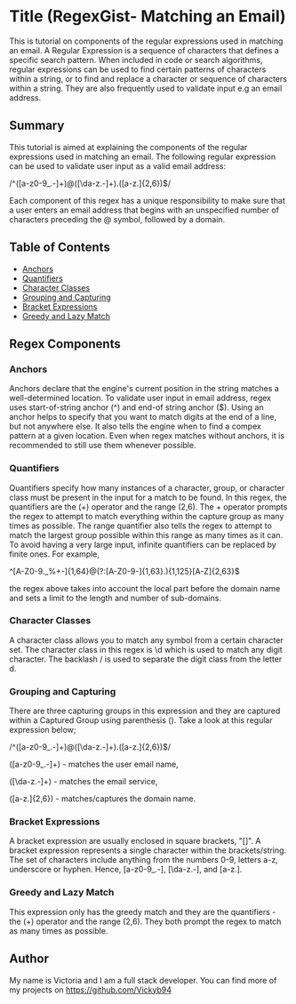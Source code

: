 # Title (RegexGist- Matching an Email)

This is tutorial on components of the regular expressions used in matching an email. A Regular Expression is a sequence of characters that defines a specific search pattern. When included in code or search algorithms, regular expressions can be used to find certain patterns of characters within a string, or to find and replace a character or sequence of characters within a string. They are also frequently used to validate input e.g an email address.


## Summary

This tutorial is aimed at explaining the components of the regular expressions used in matching an email.
The following regular expression can be used to validate user input as a valid email address:

/^([a-z0-9_\.-]+)@([\da-z\.-]+)\.([a-z\.]{2,6})$/

Each component of this regex has a unique responsibility to make sure that a user enters an email address that begins with an unspecified number of characters preceding the @ symbol, followed by a domain.

## Table of Contents

- [Anchors](#anchors)
- [Quantifiers](#quantifiers)
- [Character Classes](#character-classes)
- [Grouping and Capturing](#grouping-and-capturing)
- [Bracket Expressions](#bracket-expressions)
- [Greedy and Lazy Match](#greedy-and-lazy-match)

## Regex Components

### Anchors
 Anchors declare that the engine's current position in the string matches a well-determined location. To validate user input in email address, regex uses start-of-string anchor (^) and end-of string anchor ($). Using an anchor helps to specify that you want to match digits at the end of a line, but not anywhere else. It also tells the engine when to find a compex pattern at a given location. Even when regex matches without anchors, it is recommended to still use them whenever possible.

### Quantifiers
Quantifiers specify how many instances of a character, group, or character class must be present in the input for a match to be found. In this regex, the quantifiers are the (+) operator and the range (2,6). The + operator prompts the regex to attempt to match everything within the capture group as many times as possible. The range quantifier also tells the regex to attempt to match the largest group possible within this range as many times as it can. 
To avoid having a very large input, infinite quantifiers can be replaced by finite ones. For example,

^[A-Z0-9._%+-]{1,64}@(?:[A-Z0-9-]{1,63}\.){1,125}[A-Z]{2,63}$ 

the regex above takes into account the local part before the domain name and sets a limit to the length and number of sub-domains.


### Character Classes

A character class allows you to match any symbol from a certain character set. The character class in this regex is  \d which is used to match any digit character. The backlash / is used to separate the digit class from the letter d.

### Grouping and Capturing

There are three capturing groups in this expression and they are captured within a Captured Group using parenthesis (). Take a look at this regular expression below;

/^([a-z0-9_.-]+)@([\da-z.-]+).([a-z.]{2,6})$/

([a-z0-9_.-]+) - matches the user email name,

([\da-z.-]+) - matches the email service,

([a-z\.]{2,6}) - matches/captures the domain name.

### Bracket Expressions

A bracket expression are usually enclosed in square brackets, "[]". A bracket expression represents a single character within the brackets/string. The set of characters include anything from the numbers 0-9, letters a-z, underscore or hyphen. Hence, [a-z0-9_.-], [\da-z.-], and [a-z.].

### Greedy and Lazy Match

This expression only has the greedy match and they are the quantifiers - the (+) operator and the range (2,6). They both prompt the regex to match as many times as possible.


## Author

My name is Victoria and I am a full stack developer. You can find more of my projects on https://github.com/Vickyb94
